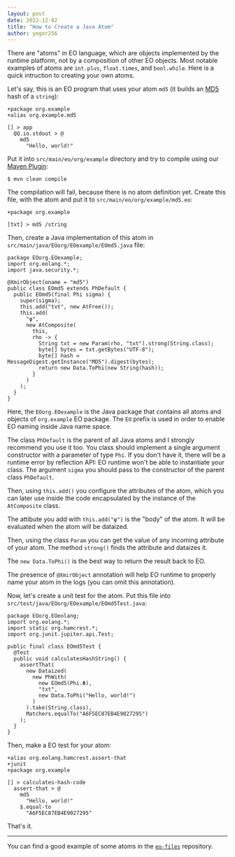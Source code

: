 ```yaml
---
layout: post
date: 2022-12-02
title: "How to Create a Java Atom"
author: yegor256
---
```


There are "atoms" in EO language, which are objects implemented by
the runtime platform, not by a composition of other EO objects. Most
notable examples of atoms are `int.plus`, `float.times`, and
`bool.while`. Here is a quick intruction to creating your own
atoms.

<!--more-->

Let's say, this is an EO program that uses your atom `md5` (it
builds an [MD5](https://en.wikipedia.org/wiki/MD5) hash of a `string`):

```
+package org.example
+alias org.example.md5

[] > app
  QQ.io.stdout > @
    md5
      "Hello, world!"
```

Put it into `src/main/eo/org/example` directory and try to compile
using our [Maven Plugin](https://github.com/objectionary/eo/tree/master/eo-maven-plugin):

```
$ mvn clean compile
```

The compilation will fail, because there is no atom definition yet.
Create this file, with the atom and put it to `src/main/eo/org/example/md5.eo`:

```
+package org.example

[txt] > md5 /string
```

Then, create a Java implementation of this atom in
`src/main/java/EOorg/EOexample/EOmd5.java` file:

```
package EOorg.EOexample;
import org.eolang.*;
import java.security.*;

@XmirObject(oname = "md5")
public class EOmd5 extends PhDefault {
  public EOmd5(final Phi sigma) {
    super(sigma);
    this.add("txt", new AtFree());
    this.add(
      "φ",
      new AtComposite(
        this,
        rho -> {
          String txt = new Param(rho, "txt").strong(String.class);
          byte[] bytes = txt.getBytes("UTF-8");
          byte[] hash = MessageDigest.getInstance("MD5").digest(bytes);
          return new Data.ToPhi(new String(hash));
        }
      )
    );
  }
}
```

Here, the `EOorg.EOexample` is the Java package that contains
all atoms and objects of `org.example` EO package. The `EO` prefix
is used in order to enable EO naming inside Java name space.

The class `PhDefault` is the parent of all Java atoms and I strongly
recommend you use it too. You class should implement a single argument
constructor with a parameter of type `Phi`. If you don't have it,
there will be a runtime error by reflection API: EO runtime won't
be able to instantiate your class. The argument `sigma` you should pass
to the constructor of the parent class `PhDefault`.

Then, using `this.add()` you configure the attributes of the atom,
which you can later use inside the code encapsulated by the instance of the `AtComposite`
class.

The attibute you add with `this.add("φ")` is the "body" of the atom.
It will be evaluated when the atom will be dataized.

Then, using the class `Param` you can get the value of any incoming attribute
of your atom. The method `strong()` finds the attribute and dataizes it.

The `new Data.ToPhi()` is the best way to return the result back to EO.

The presence of `@XmirObject` annotation will help EO runtime to properly
name your atom in the logs (you can omit this annotation).

Now, let's create a unit test for the atom. Put this file
into `src/test/java/EOorg/EOexample/EOmd5Test.java`:

```
package EOorg.EOeolang;
import org.eolang.*;
import static org.hamcrest.*;
import org.junit.jupiter.api.Test;

public final class EOmd5Test {
  @Test
  public void calculatesHashString() {
    assertThat(
      new Dataized(
        new PhWith(
          new EOmd5(Phi.Φ),
          "txt",
          new Data.ToPhi("Hello, world!")
        )
      ).take(String.class),
      Matchers.equalTo("A6F5EC87EB4E9027295")
    );
  }
}
```

Then, make a EO test for your atom:

```
+alias org.eolang.hamcrest.assert-that
+junit
+package org.example

[] > calculates-hash-code
  assert-that > @
    md5
      "Hello, world!"
    $.equal-to
      "A6F5EC87EB4E9027295"
```

That's it.

<hr/>

You can find a good example of some atoms in the
[`eo-files`](https://github.com/objectionary/eo-files) repository.



